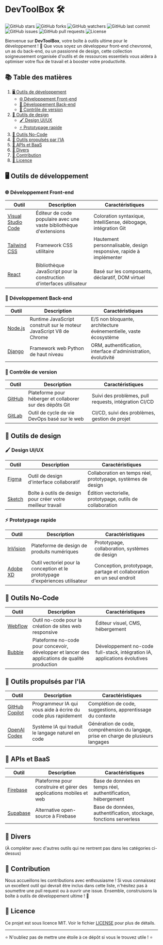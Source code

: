 # DevToolBox 🛠️

![GitHub stars](https://img.shields.io/github/stars/yourusername/DevToolBox?style=social)
![GitHub forks](https://img.shields.io/github/forks/yourusername/DevToolBox?style=social)
![GitHub watchers](https://img.shields.io/github/watchers/yourusername/DevToolBox?style=social)
![GitHub last commit](https://img.shields.io/github/last-commit/yourusername/DevToolBox)
![GitHub issues](https://img.shields.io/github/issues/yourusername/DevToolBox)
![GitHub pull requests](https://img.shields.io/github/issues-pr/yourusername/DevToolBox)
![License](https://img.shields.io/github/license/yourusername/DevToolBox)

Bienvenue sur **DevToolBox**, votre boîte à outils ultime pour le développement ! 🚀 Que vous soyez un développeur front-end chevronné, un as du back-end, ou un passionné de design, cette collection soigneusement organisée d'outils et de ressources essentiels vous aidera à optimiser votre flux de travail et à booster votre productivité.

## 📚 Table des matières

1. [🖥️ Outils de développement](#-outils-de-développement)
   - [🌐 Développement Front-end](#-développement-front-end)
   - [🔧 Développement Back-end](#-développement-back-end)
   - [🔄 Contrôle de version](#-contrôle-de-version)
2. [🎨 Outils de design](#-outils-de-design)
   - [🖌️ Design UI/UX](#️-design-uiux)
   - [⚡ Prototypage rapide](#-prototypage-rapide)
3. [🧩 Outils No-Code](#-outils-no-code)
4. [🤖 Outils propulsés par l'IA](#-outils-propulsés-par-lia)
5. [🔌 APIs et BaaS](#-apis-et-baas)
6. [🔧 Divers](#-divers)
7. [🤝 Contribution](#-contribution)
8. [📄 Licence](#-licence)

## 🖥️ Outils de développement

### 🌐 Développement Front-end

| Outil | Description | Caractéristiques |
|-------|-------------|------------------|
| [Visual Studio Code](https://code.visualstudio.com/) | Éditeur de code populaire avec une vaste bibliothèque d'extensions | Coloration syntaxique, IntelliSense, débogage, intégration Git |
| [Tailwind CSS](https://tailwindcss.com/) | Framework CSS utilitaire | Hautement personnalisable, design responsive, rapide à implémenter |
| [React](https://reactjs.org/) | Bibliothèque JavaScript pour la construction d'interfaces utilisateur | Basé sur les composants, déclaratif, DOM virtuel |

### 🔧 Développement Back-end

| Outil | Description | Caractéristiques |
|-------|-------------|------------------|
| [Node.js](https://nodejs.org/) | Runtime JavaScript construit sur le moteur JavaScript V8 de Chrome | E/S non bloquante, architecture événementielle, vaste écosystème |
| [Django](https://www.djangoproject.com/) | Framework web Python de haut niveau | ORM, authentification, interface d'administration, évolutivité |

### 🔄 Contrôle de version

| Outil | Description | Caractéristiques |
|-------|-------------|------------------|
| [GitHub](https://github.com/) | Plateforme pour héberger et collaborer sur des dépôts Git | Suivi des problèmes, pull requests, intégration CI/CD |
| [GitLab](https://gitlab.com/) | Outil de cycle de vie DevOps basé sur le web | CI/CD, suivi des problèmes, gestion de projet |

## 🎨 Outils de design

### 🖌️ Design UI/UX

| Outil | Description | Caractéristiques |
|-------|-------------|------------------|
| [Figma](https://www.figma.com/) | Outil de design d'interface collaboratif | Collaboration en temps réel, prototypage, systèmes de design |
| [Sketch](https://www.sketch.com/) | Boîte à outils de design pour créer votre meilleur travail | Édition vectorielle, prototypage, outils de collaboration |

### ⚡ Prototypage rapide

| Outil | Description | Caractéristiques |
|-------|-------------|------------------|
| [InVision](https://www.invisionapp.com/) | Plateforme de design de produits numériques | Prototypage, collaboration, systèmes de design |
| [Adobe XD](https://www.adobe.com/products/xd.html) | Outil vectoriel pour la conception et le prototypage d'expériences utilisateur | Conception, prototypage, partage et collaboration en un seul endroit |

## 🧩 Outils No-Code

| Outil | Description | Caractéristiques |
|-------|-------------|------------------|
| [Webflow](https://webflow.com/) | Outil no-code pour la création de sites web responsive | Éditeur visuel, CMS, hébergement |
| [Bubble](https://bubble.io/) | Plateforme no-code pour concevoir, développer et lancer des applications de qualité production | Développement no-code full-stack, intégration IA, applications évolutives |

## 🤖 Outils propulsés par l'IA

| Outil | Description | Caractéristiques |
|-------|-------------|------------------|
| [GitHub Copilot](https://copilot.github.com/) | Programmeur IA qui vous aide à écrire du code plus rapidement | Complétion de code, suggestions, apprentissage du contexte |
| [OpenAI Codex](https://openai.com/) | Système IA qui traduit le langage naturel en code | Génération de code, compréhension du langage, prise en charge de plusieurs langages |

## 🔌 APIs et BaaS

| Outil | Description | Caractéristiques |
|-------|-------------|------------------|
| [Firebase](https://firebase.google.com/) | Plateforme pour construire et gérer des applications mobiles et web | Base de données en temps réel, authentification, hébergement |
| [Supabase](https://supabase.io/) | Alternative open-source à Firebase | Base de données, authentification, stockage, fonctions serverless |

## 🔧 Divers

(À compléter avec d'autres outils qui ne rentrent pas dans les catégories ci-dessus)

## 🤝 Contribution

Nous accueillons les contributions avec enthousiasme ! Si vous connaissez un excellent outil qui devrait être inclus dans cette liste, n'hésitez pas à soumettre une pull request ou à ouvrir une issue. Ensemble, construisons la boîte à outils de développement ultime ! 💪

## 📄 Licence

Ce projet est sous licence MIT. Voir le fichier [LICENSE](LICENSE) pour plus de détails.

---

⭐ N'oubliez pas de mettre une étoile à ce dépôt si vous le trouvez utile ! ⭐

